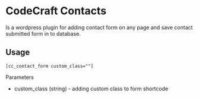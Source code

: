# CodeCraft Contacts
Is a wordpress plugin for adding contact form on any page and save contact submitted form in to database.
## Usage
`[cc_contact_form custom_class=""]`

Parameters
* custom_class (string) - adding custom class to form shortcode